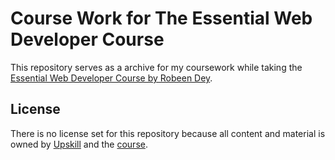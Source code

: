 # Course Work for The Essential Web Developer Course

This repository serves as a archive for my coursework while taking the [Essential Web Developer Course by Robeen Dey](https://upskillcourses.com/courses/essential-web-developer-course).

## License

There is no license set for this repository because all content and material is owned by [Upskill](https://upskillcourses.com/) and the [course](https://upskillcourses.com/courses/essential-web-developer-course).
